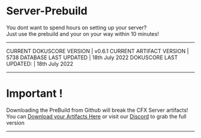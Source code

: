 # Server-Prebuild
You dont want to spend hours on setting up your server? <br>
Just use the prebuild and your on your way within 10 minutes!<br>

----
CURRENT DOKUSCORE VERSION  | v0.6.1
CURRENT ARTIFACT VERSION   | 5738
DATABASE LAST UPDATED      | 18th July 2022
DOKUSCORE LAST UPDATED:    | 18th July 2022

----
# Important !
Downloading the PreBuild from Github will break the CFX Server artifacts! <br>
You can [Download your Artifacts Here](https://runtime.fivem.net/artifacts/fivem/build_server_windows/master/) or visit our [Discord](https://discord.io/DokusCore) to grab the full version

----
